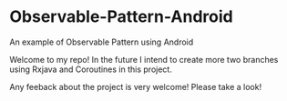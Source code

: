 # Observable-Pattern-Android
An example of Observable Pattern using Android

Welcome to my repo! In the future I intend to create more two branches using Rxjava and Coroutines in this project.

Any feeback about the project is very welcome! Please take a look!
